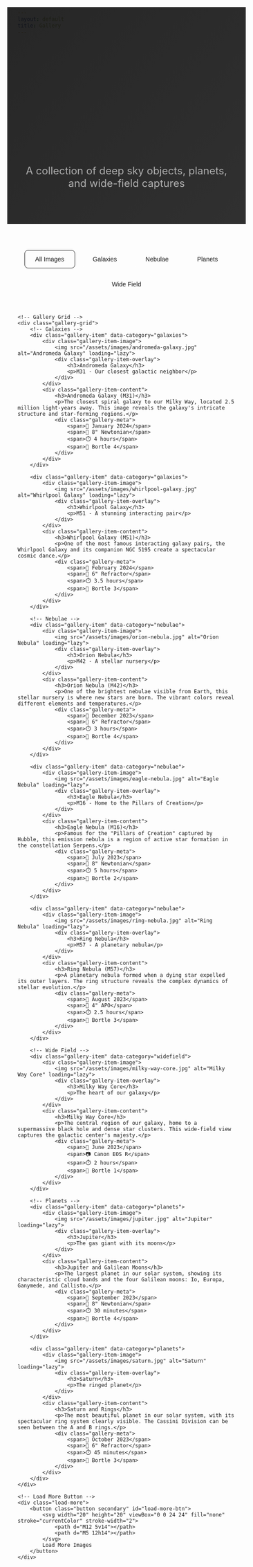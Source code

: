 ```yaml
---
layout: default
title: Gallery
---
```


<div class="gallery-hero">
    <div class="container">
        <h1 class="fade-in-up">Astrophotography Gallery</h1>
        <p class="subtitle fade-in-up">A collection of deep sky objects, planets, and wide-field captures</p>
    </div>
</div>

<div class="container">
    <!-- Gallery Filters -->
    <div class="gallery-filters">
        <button class="filter-btn active" data-filter="all">All Images</button>
        <button class="filter-btn" data-filter="galaxies">Galaxies</button>
        <button class="filter-btn" data-filter="nebulae">Nebulae</button>
        <button class="filter-btn" data-filter="planets">Planets</button>
        <button class="filter-btn" data-filter="widefield">Wide Field</button>
    </div>

    <!-- Gallery Grid -->
    <div class="gallery-grid">
        <!-- Galaxies -->
        <div class="gallery-item" data-category="galaxies">
            <div class="gallery-item-image">
                <img src="/assets/images/andromeda-galaxy.jpg" alt="Andromeda Galaxy" loading="lazy">
                <div class="gallery-item-overlay">
                    <h3>Andromeda Galaxy</h3>
                    <p>M31 - Our closest galactic neighbor</p>
                </div>
            </div>
            <div class="gallery-item-content">
                <h3>Andromeda Galaxy (M31)</h3>
                <p>The closest spiral galaxy to our Milky Way, located 2.5 million light-years away. This image reveals the galaxy's intricate structure and star-forming regions.</p>
                <div class="gallery-meta">
                    <span>📅 January 2024</span>
                    <span>🔭 8" Newtonian</span>
                    <span>⏱️ 4 hours</span>
                    <span>📍 Bortle 4</span>
                </div>
            </div>
        </div>

        <div class="gallery-item" data-category="galaxies">
            <div class="gallery-item-image">
                <img src="/assets/images/whirlpool-galaxy.jpg" alt="Whirlpool Galaxy" loading="lazy">
                <div class="gallery-item-overlay">
                    <h3>Whirlpool Galaxy</h3>
                    <p>M51 - A stunning interacting pair</p>
                </div>
            </div>
            <div class="gallery-item-content">
                <h3>Whirlpool Galaxy (M51)</h3>
                <p>One of the most famous interacting galaxy pairs, the Whirlpool Galaxy and its companion NGC 5195 create a spectacular cosmic dance.</p>
                <div class="gallery-meta">
                    <span>📅 February 2024</span>
                    <span>🔭 6" Refractor</span>
                    <span>⏱️ 3.5 hours</span>
                    <span>📍 Bortle 3</span>
                </div>
            </div>
        </div>

        <!-- Nebulae -->
        <div class="gallery-item" data-category="nebulae">
            <div class="gallery-item-image">
                <img src="/assets/images/orion-nebula.jpg" alt="Orion Nebula" loading="lazy">
                <div class="gallery-item-overlay">
                    <h3>Orion Nebula</h3>
                    <p>M42 - A stellar nursery</p>
                </div>
            </div>
            <div class="gallery-item-content">
                <h3>Orion Nebula (M42)</h3>
                <p>One of the brightest nebulae visible from Earth, this stellar nursery is where new stars are born. The vibrant colors reveal different elements and temperatures.</p>
                <div class="gallery-meta">
                    <span>📅 December 2023</span>
                    <span>🔭 6" Refractor</span>
                    <span>⏱️ 3 hours</span>
                    <span>📍 Bortle 4</span>
                </div>
            </div>
        </div>

        <div class="gallery-item" data-category="nebulae">
            <div class="gallery-item-image">
                <img src="/assets/images/eagle-nebula.jpg" alt="Eagle Nebula" loading="lazy">
                <div class="gallery-item-overlay">
                    <h3>Eagle Nebula</h3>
                    <p>M16 - Home to the Pillars of Creation</p>
                </div>
            </div>
            <div class="gallery-item-content">
                <h3>Eagle Nebula (M16)</h3>
                <p>Famous for the "Pillars of Creation" captured by Hubble, this emission nebula is a region of active star formation in the constellation Serpens.</p>
                <div class="gallery-meta">
                    <span>📅 July 2023</span>
                    <span>🔭 8" Newtonian</span>
                    <span>⏱️ 5 hours</span>
                    <span>📍 Bortle 2</span>
                </div>
            </div>
        </div>

        <div class="gallery-item" data-category="nebulae">
            <div class="gallery-item-image">
                <img src="/assets/images/ring-nebula.jpg" alt="Ring Nebula" loading="lazy">
                <div class="gallery-item-overlay">
                    <h3>Ring Nebula</h3>
                    <p>M57 - A planetary nebula</p>
                </div>
            </div>
            <div class="gallery-item-content">
                <h3>Ring Nebula (M57)</h3>
                <p>A planetary nebula formed when a dying star expelled its outer layers. The ring structure reveals the complex dynamics of stellar evolution.</p>
                <div class="gallery-meta">
                    <span>📅 August 2023</span>
                    <span>🔭 4" APO</span>
                    <span>⏱️ 2.5 hours</span>
                    <span>📍 Bortle 3</span>
                </div>
            </div>
        </div>

        <!-- Wide Field -->
        <div class="gallery-item" data-category="widefield">
            <div class="gallery-item-image">
                <img src="/assets/images/milky-way-core.jpg" alt="Milky Way Core" loading="lazy">
                <div class="gallery-item-overlay">
                    <h3>Milky Way Core</h3>
                    <p>The heart of our galaxy</p>
                </div>
            </div>
            <div class="gallery-item-content">
                <h3>Milky Way Core</h3>
                <p>The central region of our galaxy, home to a supermassive black hole and dense star clusters. This wide-field view captures the galactic center's majesty.</p>
                <div class="gallery-meta">
                    <span>📅 June 2023</span>
                    <span>📷 Canon EOS R</span>
                    <span>⏱️ 2 hours</span>
                    <span>📍 Bortle 1</span>
                </div>
            </div>
        </div>

        <!-- Planets -->
        <div class="gallery-item" data-category="planets">
            <div class="gallery-item-image">
                <img src="/assets/images/jupiter.jpg" alt="Jupiter" loading="lazy">
                <div class="gallery-item-overlay">
                    <h3>Jupiter</h3>
                    <p>The gas giant with its moons</p>
                </div>
            </div>
            <div class="gallery-item-content">
                <h3>Jupiter and Galilean Moons</h3>
                <p>The largest planet in our solar system, showing its characteristic cloud bands and the four Galilean moons: Io, Europa, Ganymede, and Callisto.</p>
                <div class="gallery-meta">
                    <span>📅 September 2023</span>
                    <span>🔭 8" Newtonian</span>
                    <span>⏱️ 30 minutes</span>
                    <span>📍 Bortle 4</span>
                </div>
            </div>
        </div>

        <div class="gallery-item" data-category="planets">
            <div class="gallery-item-image">
                <img src="/assets/images/saturn.jpg" alt="Saturn" loading="lazy">
                <div class="gallery-item-overlay">
                    <h3>Saturn</h3>
                    <p>The ringed planet</p>
                </div>
            </div>
            <div class="gallery-item-content">
                <h3>Saturn and Rings</h3>
                <p>The most beautiful planet in our solar system, with its spectacular ring system clearly visible. The Cassini Division can be seen between the A and B rings.</p>
                <div class="gallery-meta">
                    <span>📅 October 2023</span>
                    <span>🔭 6" Refractor</span>
                    <span>⏱️ 45 minutes</span>
                    <span>📍 Bortle 3</span>
                </div>
            </div>
        </div>
    </div>

    <!-- Load More Button -->
    <div class="load-more">
        <button class="button secondary" id="load-more-btn">
            <svg width="20" height="20" viewBox="0 0 24 24" fill="none" stroke="currentColor" stroke-width="2">
                <path d="M12 5v14"></path>
                <path d="M5 12h14"></path>
            </svg>
            Load More Images
        </button>
    </div>
</div>

<style>
.gallery-hero {
    text-align: center;
    padding: 120px 20px 80px;
    background: linear-gradient(135deg, rgba(15, 15, 15, 0.9), rgba(26, 26, 26, 0.9)), 
                url('/assets/images/hero-bg.jpg');
    background-size: cover;
    background-position: center;
    margin: -80px -24px 60px -24px;
    position: relative;
}

.gallery-hero h1 {
    font-size: clamp(2.5rem, 6vw, 4rem);
    margin-bottom: 1.5rem;
    background: linear-gradient(135deg, #ffffff 0%, var(--accent-color) 100%);
    -webkit-background-clip: text;
    -webkit-text-fill-color: transparent;
    background-clip: text;
    font-weight: 700;
    letter-spacing: -1px;
}

.gallery-hero .subtitle {
    font-size: clamp(1.1rem, 2.5vw, 1.5rem);
    color: #b0b0b0;
    max-width: 600px;
    margin: 0 auto;
    font-weight: 400;
}

.gallery-filters {
    display: flex;
    justify-content: center;
    gap: 1rem;
    margin: 3rem 0;
    flex-wrap: wrap;
}

.filter-btn {
    padding: 0.75rem 1.5rem;
    background: var(--card-bg);
    border: 1px solid rgba(255, 255, 255, 0.1);
    color: var(--text-color);
    border-radius: 8px;
    cursor: pointer;
    transition: all 0.3s ease;
    font-weight: 500;
    font-size: 0.9rem;
}

.filter-btn:hover {
    background: rgba(100, 255, 218, 0.1);
    border-color: var(--accent-color);
}

.filter-btn.active {
    background: var(--accent-color);
    color: var(--bg-color);
    border-color: var(--accent-color);
}

.gallery-grid {
    display: grid;
    grid-template-columns: repeat(auto-fit, minmax(400px, 1fr));
    gap: 2.5rem;
    margin: 3rem 0;
}

.gallery-item {
    opacity: 1;
    transform: scale(1);
    transition: all 0.3s ease;
}

.gallery-item.hidden {
    opacity: 0;
    transform: scale(0.8);
    pointer-events: none;
}

.load-more {
    text-align: center;
    margin: 4rem 0;
}

@media (max-width: 768px) {
    .gallery-filters {
        gap: 0.5rem;
    }
    
    .filter-btn {
        padding: 0.5rem 1rem;
        font-size: 0.8rem;
    }
    
    .gallery-grid {
        grid-template-columns: 1fr;
        gap: 2rem;
    }
}
</style>

<script>
document.addEventListener('DOMContentLoaded', function() {
    // Gallery filtering
    const filterBtns = document.querySelectorAll('.filter-btn');
    const galleryItems = document.querySelectorAll('.gallery-item');
    
    filterBtns.forEach(btn => {
        btn.addEventListener('click', function() {
            const filter = this.getAttribute('data-filter');
            
            // Update active button
            filterBtns.forEach(b => b.classList.remove('active'));
            this.classList.add('active');
            
            // Filter items
            galleryItems.forEach(item => {
                const category = item.getAttribute('data-category');
                if (filter === 'all' || category === filter) {
                    item.classList.remove('hidden');
                } else {
                    item.classList.add('hidden');
                }
            });
        });
    });
    
    // Load more functionality
    const loadMoreBtn = document.getElementById('load-more-btn');
    if (loadMoreBtn) {
        loadMoreBtn.addEventListener('click', function() {
            // Simulate loading more images
            this.innerHTML = `
                <svg width="20" height="20" viewBox="0 0 24 24" fill="none" stroke="currentColor" stroke-width="2" class="animate-spin">
                    <path d="M21 12a9 9 0 11-6.219-8.56"></path>
                </svg>
                Loading...
            `;
            
            setTimeout(() => {
                this.innerHTML = `
                    <svg width="20" height="20" viewBox="0 0 24 24" fill="none" stroke="currentColor" stroke-width="2">
                        <path d="M12 5v14"></path>
                        <path d="M5 12h14"></path>
                    </svg>
                    Load More Images
                `;
                // Here you would typically load more images from the server
            }, 2000);
        });
    }
});

// Add spinning animation for loading
const style = document.createElement('style');
style.textContent = `
    @keyframes spin {
        from { transform: rotate(0deg); }
        to { transform: rotate(360deg); }
    }
    .animate-spin {
        animation: spin 1s linear infinite;
    }
`;
document.head.appendChild(style);
</script> 